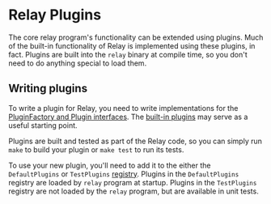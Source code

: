 # Relay Plugins

The core relay program's functionality can be extended using plugins. Much of
the built-in functionality of Relay is implemented using these plugins, in
fact. Plugins are built into the `relay` binary at compile time, so you don't need
to do anything special to load them.

## Writing plugins

To write a plugin for Relay, you need to write implementations for the
[PluginFactory and Plugin interfaces](https://github.com/immersa-co/relay-core/blob/master/relay/traffic/plugin-interfaces.go).
The [built-in plugins](https://github.com/immersa-co/relay-core/tree/master/relay/plugins/traffic)
may serve as a useful starting point.

Plugins are built and tested as part of the Relay code, so you can simply run
`make` to build your plugin or `make test` to run its tests.

To use your new plugin, you'll need to add it to the either the `DefaultPlugins`
or `TestPlugins`
[registry](https://github.com/immersa-co/relay-core/blob/master/relay/traffic/plugin-loader/registry.go).
Plugins in the `DefaultPlugins` registry are loaded by `relay` program at
startup. Plugins in the `TestPlugins` registry are not loaded by the `relay`
program, but are available in unit tests.

